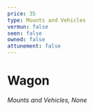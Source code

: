 ```yaml
---
price: 35
type: Mounts and Vehicles
vermun: false
seen: false
owned: false
attunement: false
---
```

# Wagon

*Mounts and Vehicles, None*